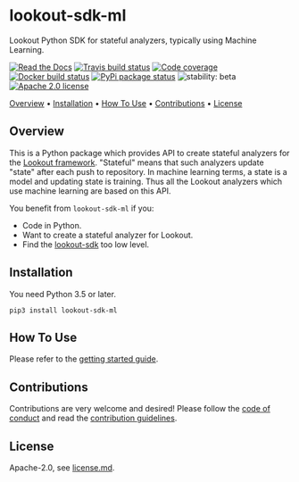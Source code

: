 # lookout-sdk-ml

Lookout Python SDK for stateful analyzers, typically using Machine Learning.

[![Read the Docs](https://img.shields.io/readthedocs/lookout-sdk-ml.svg)](https://readthedocs.org/projects/lookout-sdk-ml/)
[![Travis build status](https://travis-ci.org/src-d/lookout-sdk-ml.svg?branch=master)](https://travis-ci.org/src-d/lookout-sdk-ml)
[![Code coverage](https://codecov.io/github/src-d/lookout-sdk-ml/coverage.svg)](https://codecov.io/github/src-d/lookout-sdk-ml)
[![Docker build status](https://img.shields.io/docker/build/srcd/lookout-sdk-ml.svg)](https://hub.docker.com/r/srcd/lookout-sdk-ml)
[![PyPi package status](https://img.shields.io/pypi/v/lookout-sdk-ml.svg)](https://pypi.python.org/pypi/lookout-sdk-ml)
![stability: beta](https://svg-badge.appspot.com/badge/stability/beta?color=ff8000)
[![Apache 2.0 license](https://img.shields.io/badge/license-Apache%202.0-blue.svg)](https://opensource.org/licenses/Apache-2.0)

[Overview](#overview) • [Installation](#installation) • [How To Use](#how-to-use) • [Contributions](#contributions) • [License](#license)


## Overview

This is a Python package which provides API to create stateful analyzers for
the [Lookout framework](https://github.com/src-d/lookout).
"Stateful" means that such analyzers update "state" after each push to repository. In machine
learning terms, a state is a model and updating state is training.
Thus all the Lookout analyzers which use machine learning are based on this API.

You benefit from `lookout-sdk-ml` if you:

- Code in Python.
- Want to create a stateful analyzer for Lookout.
- Find the [lookout-sdk](https://github.com/src-d/lookout-sdk) too low level.


## Installation

You need Python 3.5 or later.

```
pip3 install lookout-sdk-ml
```

## How To Use

Please refer to the [getting started guide](lookout/core/doc/getting_started.md).

## Contributions

Contributions are very welcome and desired! Please follow the [code of conduct](doc/code_of_conduct.md)
and read the [contribution guidelines](doc/contributing.md).

## License

Apache-2.0, see [license.md](license.md).
